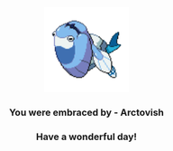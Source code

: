 <p align="center">
    <img src="https://raw.githubusercontent.com/PokeAPI/sprites/master/sprites/pokemon/883.png" width="150" height="150">
</p>
<h3 align="center">You were embraced by - <b>Arctovish</b></h3>
<h3 align="center">Have a wonderful day!</h3>
